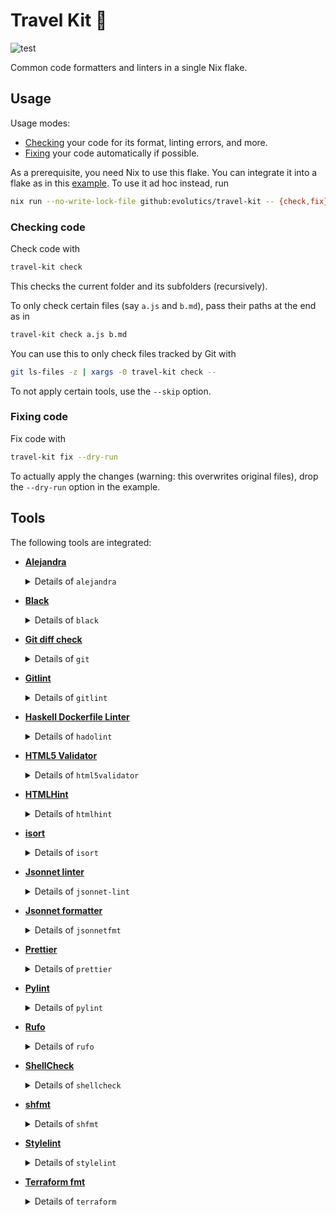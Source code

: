 # Travel Kit 💼

![test](https://github.com/evolutics/travel-kit/workflows/test/badge.svg)

Common code formatters and linters in a single Nix flake.

## Usage

Usage modes:

- [Checking](#checking-code) your code for its format, linting errors, and more.
- [Fixing](#fixing-code) your code automatically if possible.

As a prerequisite, you need Nix to use this flake. You can integrate it into a
flake as in this [example](example/flake.nix). To use it ad hoc instead, run

```bash
nix run --no-write-lock-file github:evolutics/travel-kit -- {check,fix} …
```

### Checking code

Check code with

```bash
travel-kit check
```

This checks the current folder and its subfolders (recursively).

To only check certain files (say `a.js` and `b.md`), pass their paths at the end as in

```bash
travel-kit check a.js b.md
```

You can use this to only check files tracked by Git with

```bash
git ls-files -z | xargs -0 travel-kit check --
```

To not apply certain tools, use the `--skip` option.

### Fixing code

Fix code with

```bash
travel-kit fix --dry-run
```

To actually apply the changes (warning: this overwrites original files), drop the `--dry-run` option in the example.

## Tools

The following tools are integrated:

- [**Alejandra**](https://github.com/kamadorueda/alejandra)

  <details>

  <summary>Details of <code>alejandra</code></summary>

  Only applied to files matching regex: `\.nix$`

  `check` command:

  ```bash
  alejandra --check --
  ```

  `fix` command:

  ```bash
  alejandra --
  ```

  </details>

- [**Black**](https://github.com/psf/black)

  <details>

  <summary>Details of <code>black</code></summary>

  Only applied to files matching regex: `\.(py|pyi)$`

  `check` command:

  ```bash
  black --check --diff --
  ```

  `fix` command:

  ```bash
  black --
  ```

  </details>

- [**Git diff check**](https://git-scm.com/docs/git-diff#Documentation/git-diff.txt---check)

  <details>

  <summary>Details of <code>git</code></summary>

  Only used if command returns 0: `git rev-parse`

  Only applied to files.

  `check` command:

  ```bash
  git diff --check 'HEAD^' --
  ```

  </details>

- [**Gitlint**](https://jorisroovers.com/gitlint/)

  <details>

  <summary>Details of <code>gitlint</code></summary>

  Only used if command returns 0: `git rev-parse`

  `check` command:

  ```bash
  gitlint --ignore body-is-missing
  ```

  </details>

- [**Haskell Dockerfile Linter**](https://hackage.haskell.org/package/hadolint)

  <details>

  <summary>Details of <code>hadolint</code></summary>

  Only applied to files matching regex: `(^|[./])Dockerfile$`

  `check` command:

  ```bash
  hadolint --
  ```

  </details>

- [**HTML5 Validator**](https://github.com/svenkreiss/html5validator)

  <details>

  <summary>Details of <code>html5validator</code></summary>

  Only applied to files matching regex: `\.(css|htm|html|svg|xht|xhtml)$`

  `check` command:

  ```bash
  html5validator --also-check-css --also-check-svg --Werror --
  ```

  </details>

- [**HTMLHint**](https://github.com/htmlhint/HTMLHint)

  <details>

  <summary>Details of <code>htmlhint</code></summary>

  Only applied to files matching regex: `\.(htm|html)$`

  `check` command:

  ```bash
  htmlhint --
  ```

  </details>

- [**isort**](https://github.com/PyCQA/isort)

  <details>

  <summary>Details of <code>isort</code></summary>

  Only applied to files matching regex: `\.(py|pyi)$`

  `check` command:

  ```bash
  isort --check --diff --force-single-line-imports --from-first --profile black --
  ```

  `fix` command:

  ```bash
  isort --force-single-line-imports --from-first --profile black --
  ```

  </details>

- [**Jsonnet linter**](https://jsonnet.org/learning/tools.html)

  <details>

  <summary>Details of <code>jsonnet-lint</code></summary>

  Only applied to files matching regex: `\.(jsonnet|libsonnet)$`

  `check` command:

  ```bash
  jsonnet-lint --
  ```

  </details>

- [**Jsonnet formatter**](https://jsonnet.org/learning/tools.html)

  <details>

  <summary>Details of <code>jsonnetfmt</code></summary>

  Only applied to files matching regex: `\.(jsonnet|libsonnet)$`

  `check` command:

  ```bash
  jsonnetfmt --test --
  ```

  `fix` command:

  ```bash
  jsonnetfmt --in-place --
  ```

  </details>

- [**Prettier**](https://prettier.io)

  <details>

  <summary>Details of <code>prettier</code></summary>

  Only applied to files matching regex: `\.(css|htm|html|js|json|md|toml|ts|xht|xhtml|xml|yaml|yml)$`

  `check` command:

  ```bash
  prettier --check --plugin … --
  ```

  `fix` command:

  ```bash
  prettier --plugin … --write --
  ```

  </details>

- [**Pylint**](https://pylint.readthedocs.io/en/stable/)

  <details>

  <summary>Details of <code>pylint</code></summary>

  Only applied to files matching regex: `\.py$`

  `check` command:

  ```bash
  pylint --
  ```

  </details>

- [**Rufo**](https://github.com/ruby-formatter/rufo)

  <details>

  <summary>Details of <code>rufo</code></summary>

  Only applied to files matching regex: `(\.rb|(^|/)Vagrantfile)$`

  `check` command:

  ```bash
  rufo --check --
  ```

  `fix` command:

  ```bash
  rufo --
  ```

  </details>

- [**ShellCheck**](https://hackage.haskell.org/package/ShellCheck)

  <details>

  <summary>Details of <code>shellcheck</code></summary>

  Only applied to files matching regex: `\.sh$`

  `check` command:

  ```bash
  shellcheck --
  ```

  </details>

- [**shfmt**](https://github.com/mvdan/sh)

  <details>

  <summary>Details of <code>shfmt</code></summary>

  Only applied to files matching regex: `\.sh$`

  `check` command:

  ```bash
  shfmt --binary-next-line --case-indent --diff --indent 2 --
  ```

  `fix` command:

  ```bash
  shfmt --binary-next-line --case-indent --indent 2 --list --simplify --write --
  ```

  </details>

- [**Stylelint**](https://stylelint.io)

  <details>

  <summary>Details of <code>stylelint</code></summary>

  Only applied to files matching regex: `\.css$`

  `check` command:

  ```bash
  stylelint --
  ```

  </details>

- [**Terraform fmt**](https://developer.hashicorp.com/terraform/cli/commands/fmt)

  <details>

  <summary>Details of <code>terraform</code></summary>

  Only applied to files matching regex: `\.tf$`

  `check` command:

  ```bash
  terraform fmt -check -diff --
  ```

  `fix` command:

  ```bash
  terraform fmt --
  ```

  </details>
